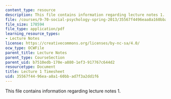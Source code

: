 ```yaml
---
content_type: resource
description: This file contains information regarding lecture notes 1.
file: /courses/9-70-social-psychology-spring-2013/35567f4496eaa8a160bbad7f3a2dd1f6_MIT9_70S13_timesheet_L1.pdf
file_size: 178594
file_type: application/pdf
learning_resource_types:
- Lecture Notes
license: https://creativecommons.org/licenses/by-nc-sa/4.0/
ocw_type: OCWFile
parent_title: Lecture Notes
parent_type: CourseSection
parent_uid: b7510edb-170e-a880-1ef3-917767c644d2
resourcetype: Document
title: Lecture 1 Timesheet
uid: 35567f44-96ea-a8a1-60bb-ad7f3a2dd1f6
---
```

This file contains information regarding lecture notes 1.